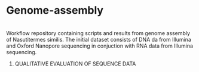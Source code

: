 # Genome-assembly

<br />
Workflow repository containing scripts and results from genome assembly of Nasutitermes similis.
The initial dataset consists of DNA da from Illumina and Oxford Nanopore sequencing in conjuction with RNA data from Illumina sequencing.
<br />

1. QUALITATIVE EVALUATION OF SEQUENCE DATA
